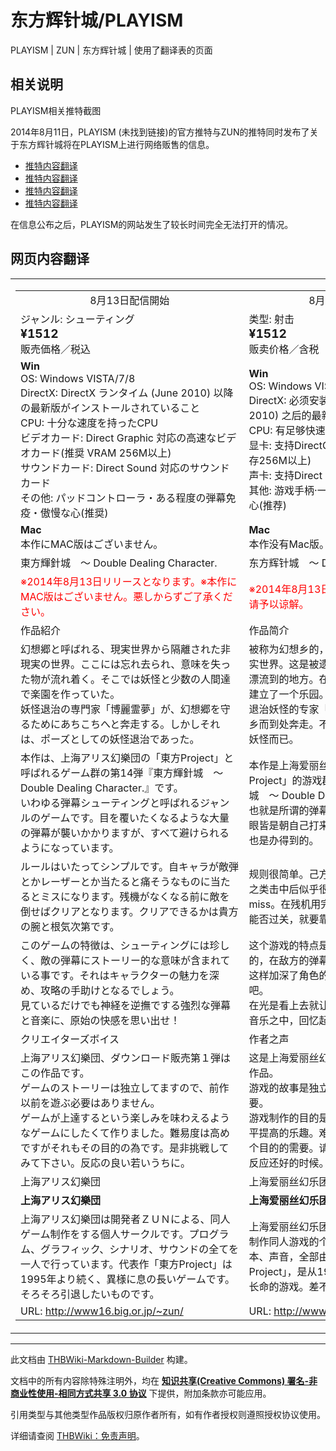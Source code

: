 # 东方辉针城/PLAYISM

<!-- source html: G:\repos\THBWiki-Markdown-Builder\THBWikiMarkdown\Temp\main\b\b1\ns0%3A%E4%B8%9C%E6%96%B9%E8%BE%89%E9%92%88%E5%9F%8E%2FPLAYISM.html -->

PLAYISM | ZUN | 东方辉针城 | 使用了翻译表的页面

## 相关说明
[](./文件-PLAYISM相关推特截图.png.md)  [](./文件-PLAYISM相关推特截图.png.md)PLAYISM相关推特截图
  
2014年8月11日，PLAYISM (未找到链接)的官方推特与ZUN的推特同时发布了关于东方辉针城将在PLAYISM上进行网络贩售的信息。
  

- [推特内容翻译](http://weibo.com/3358611244/BhMNRpVeA)
- [推特内容翻译](http://weibo.com/3358611244/BhMOsDTT9)
- [推特内容翻译](http://weibo.com/3358611244/BhMOZ9jSl)
- [推特内容翻译](http://weibo.com/3358611244/BhMPrcCr1)

  
在信息公布之后，PLAYISM的网站发生了较长时间完全无法打开的情况。
  


## 网页内容翻译

<table><tbody><tr align="left" valign="top"><td style="min-width:700px;">
<table class="wikitable tt-table tt-type-omake"><tbody><tr class="tt-content" id="网页内容翻译-1" data-pos="&#91;&quot;\u7f51\u9875\u5185\u5bb9\u7ffb\u8bd1&quot;,1&#93;"><td class="tt-ja" lang="ja"><div class="poem"><center>8月13日配信開始</center></div></td><td class="tt-zh" lang="zh"><div class="poem"><center>8月13日开始发布</center></div></td></tr><tr class="tt-content" id="网页内容翻译-2" data-pos="&#91;&quot;\u7f51\u9875\u5185\u5bb9\u7ffb\u8bd1&quot;,2&#93;"><td class="tt-ja" lang="ja"><div class="poem">ジャンル: シューティング<br><big><b>¥1512</b></big><br>販売価格／税込</div></td><td class="tt-zh" lang="zh"><div class="poem">类型: 射击<br><big><b>¥1512</b></big><br>贩卖价格／含税</div></td></tr><tr class="tt-content" id="网页内容翻译-3" data-pos="&#91;&quot;\u7f51\u9875\u5185\u5bb9\u7ffb\u8bd1&quot;,3&#93;"><td class="tt-ja" lang="ja"><div class="poem"><b>Win</b><br>OS: Windows VISTA/7/8<br>DirectX: DirectX ランタイム (June 2010) 以降の最新版がインストールされていること<br>CPU: 十分な速度を持ったCPU <br>ビデオカード: Direct Graphic 対応の高速なビデオカード(推奨 VRAM 256M以上) <br>サウンドカード: Direct Sound 対応のサウンドカード <br>その他: パッドコントローラ・ある程度の弾幕免疫・傲慢な心(推奨)</div></td><td class="tt-zh" lang="zh"><div class="poem"><b>Win</b><br>OS: Windows VISTA/7/8<br>DirectX: 必须安装 DirectX Runtime (June 2010) 之后的最新版本<br>CPU: 有足够快速度的CPU <br>显卡: 支持DirectGraphic的高速显卡(推荐显存256M以上) <br>声卡: 支持Direct Sound的声卡 <br>其他: 游戏手柄·一定程度的弹幕免疫·傲慢的心(推荐)</div></td></tr><tr class="tt-content" id="网页内容翻译-4" data-pos="&#91;&quot;\u7f51\u9875\u5185\u5bb9\u7ffb\u8bd1&quot;,4&#93;"><td class="tt-ja" lang="ja"><div class="poem"><b>Mac</b><br>本作にMAC版はございません。</div></td><td class="tt-zh" lang="zh"><div class="poem"><b>Mac</b><br>本作没有Mac版。</div></td></tr><tr class="tt-content-header" id="网页内容翻译-5" data-pos="&#91;&quot;\u7f51\u9875\u5185\u5bb9\u7ffb\u8bd1&quot;,5&#93;"><td class="tt-jah" lang="ja"><div class="poem">東方輝針城　～ Double Dealing Character.</div></td><td class="tt-zhh" lang="zh"><div class="poem">东方辉针城　～ Double Dealing Character.</div></td></tr><tr class="tt-content" id="网页内容翻译-6" data-pos="&#91;&quot;\u7f51\u9875\u5185\u5bb9\u7ffb\u8bd1&quot;,6&#93;"><td class="tt-ja" lang="ja"><div class="poem"><span style="color:red;">※2014年8月13日リリースとなります。※本作にMAC版はございません。悪しからずご了承ください。</span></div></td><td class="tt-zh" lang="zh"><div class="poem"><span style="color:red;">※2014年8月13日发行。※本作没有Mac版，请予以谅解。</span></div></td></tr><tr class="tt-content" id="网页内容翻译-7" data-pos="&#91;&quot;\u7f51\u9875\u5185\u5bb9\u7ffb\u8bd1&quot;,7&#93;"><td class="tt-ja" lang="ja"><div class="poem">作品紹介</div></td><td class="tt-zh" lang="zh"><div class="poem">作品简介</div></td></tr><tr class="tt-content" id="网页内容翻译-8" data-pos="&#91;&quot;\u7f51\u9875\u5185\u5bb9\u7ffb\u8bd1&quot;,8&#93;"><td class="tt-ja" lang="ja"><div class="poem">幻想郷と呼ばれる、現実世界から隔離された非現実の世界。ここには忘れ去られ、意味を失った物が流れ着く。そこでは妖怪と少数の人間達で楽園を作っていた。<br>妖怪退治の専門家「博麗霊夢」が、幻想郷を守るためにあちこちへと奔走する。しかしそれは、ポーズとしての妖怪退治であった。</div></td><td class="tt-zh" lang="zh"><div class="poem">被称为幻想乡的，与现实世界隔离着的非现实世界。这是被遗忘的、失去意义的东西所漂流到的地方。在这里，妖怪和少数的人类建立了一个乐园。<br>退治妖怪的专家「博丽灵梦」，为了守护幻想乡而到处奔走。不过这只是做做样子的退治妖怪而已。</div></td></tr><tr class="tt-content" id="网页内容翻译-9" data-pos="&#91;&quot;\u7f51\u9875\u5185\u5bb9\u7ffb\u8bd1&quot;,9&#93;"><td class="tt-ja" lang="ja"><div class="poem">本作は、上海アリス幻樂団の「東方Project」と呼ばれるゲーム群の第14弾『東方輝針城　～ Double Dealing Character.』です。<br>いわゆる弾幕シューティングと呼ばれるジャンルのゲームです。目を覆いたくなるような大量の弾幕が襲いかかりますが、すべて避けられるようになっています。</div></td><td class="tt-zh" lang="zh"><div class="poem">本作是上海爱丽丝幻乐团的被称为「东方Project」的游戏群中的第14作，『东方辉针城　～ Double Dealing Character.』。<br>也就是所谓的弹幕射击类型的游戏。虽然放眼皆是朝自己打来的大量弹幕，要全部避开也是办得到的。</div></td></tr><tr class="tt-content" id="网页内容翻译-10" data-pos="&#91;&quot;\u7f51\u9875\u5185\u5bb9\u7ffb\u8bd1&quot;,10&#93;"><td class="tt-ja" lang="ja"><div class="poem">ルールはいたってシンプルです。自キャラが敵弾とかレーザーとか当たると痛そうなものに当たるとミスになります。残機がなくなる前に敵を倒せばクリアとなります。クリアできるかは貴方の腕と根気次第です。</div></td><td class="tt-zh" lang="zh"><div class="poem">规则很简单。己方角色如果被敌弹或者激光之类击中后似乎很疼的东西击中的话，就会miss。在残机用完之前打倒敌人就算过关。能否过关，就要靠您的能力和耐心了。</div></td></tr><tr class="tt-content" id="网页内容翻译-11" data-pos="&#91;&quot;\u7f51\u9875\u5185\u5bb9\u7ffb\u8bd1&quot;,11&#93;"><td class="tt-ja" lang="ja"><div class="poem">このゲームの特徴は、シューティングには珍しく、敵の弾幕にストーリー的な意味が含まれている事です。それはキャラクターの魅力を深め、攻略の手助けとなるでしょう。<br>見ているだけでも神経を逆撫でする強烈な弾幕と音楽に、原始の快感を思い出せ！</div></td><td class="tt-zh" lang="zh"><div class="poem">这个游戏的特点是，在射击游戏中很少见的，在敌方的弹幕中包含有故事性的意义。这样加深了角色的魅力，也有助于攻略游戏吧。<br>在光是看上去就让人神经紧绷的激烈弹幕和音乐之中，回忆起原始的快感吧！</div></td></tr><tr class="tt-content-header" id="网页内容翻译-12" data-pos="&#91;&quot;\u7f51\u9875\u5185\u5bb9\u7ffb\u8bd1&quot;,12&#93;"><td class="tt-jah" lang="ja"><div class="poem">クリエイターズボイス</div></td><td class="tt-zhh" lang="zh"><div class="poem">作者之声</div></td></tr><tr class="tt-content" id="网页内容翻译-13" data-pos="&#91;&quot;\u7f51\u9875\u5185\u5bb9\u7ffb\u8bd1&quot;,13&#93;"><td class="tt-ja" lang="ja"><div class="poem">上海アリス幻樂団、ダウンロード販売第１弾はこの作品です。<br>ゲームのストーリーは独立してますので、前作以前を遊ぶ必要はありません。<br>ゲームが上達するという楽しみを味わえるようなゲームにしたくて作りました。難易度は高めですがそれもその目的の為です。是非挑戦してみて下さい。反応の良い若いうちに。</div></td><td class="tt-zh" lang="zh"><div class="poem">这是上海爱丽丝幻乐团下载式贩卖的第一部作品。<br>游戏的故事是独立的，所以没有玩前作的必要。<br>游戏制作的目的是想要让玩家体会到游戏水平提高的乐趣。难度有点高，但也是为了这个目的的需要。请务必挑战一下。趁着年轻反应还好的时候。</div></td></tr><tr class="tt-content-header" id="网页内容翻译-14" data-pos="&#91;&quot;\u7f51\u9875\u5185\u5bb9\u7ffb\u8bd1&quot;,14&#93;"><td class="tt-jah" lang="ja"><div class="poem">上海アリス幻樂団</div></td><td class="tt-zhh" lang="zh"><div class="poem">上海爱丽丝幻乐团</div></td></tr><tr class="tt-content" id="网页内容翻译-15" data-pos="&#91;&quot;\u7f51\u9875\u5185\u5bb9\u7ffb\u8bd1&quot;,15&#93;"><td class="tt-ja" lang="ja"><div class="poem"><b>上海アリス幻樂団</b></div></td><td class="tt-zh" lang="zh"><div class="poem"><b>上海爱丽丝幻乐团</b></div></td></tr><tr class="tt-content" id="网页内容翻译-16" data-pos="&#91;&quot;\u7f51\u9875\u5185\u5bb9\u7ffb\u8bd1&quot;,16&#93;"><td class="tt-ja" lang="ja"><div class="poem">上海アリス幻樂団は開発者ＺＵＮによる、同人ゲーム制作をする個人サークルです。プログラム、グラフィック、シナリオ、サウンドの全てを一人で行っています。代表作「東方Project」は1995年より続く、異様に息の長いゲームです。そろそろ引退したいものです。</div></td><td class="tt-zh" lang="zh"><div class="poem">上海爱丽丝幻乐团，由开发者ZUN创建，是制作同人游戏的个人社团。程序、图像、剧本、声音，全部由一人负责。代表作「东方Project」，是从1995年以来持续推出，异常长命的游戏。差不多是时候考虑引退了。</div></td></tr><tr class="tt-content" id="网页内容翻译-17" data-pos="&#91;&quot;\u7f51\u9875\u5185\u5bb9\u7ffb\u8bd1&quot;,17&#93;"><td class="tt-ja" lang="ja"><div class="poem">URL: <a rel="nofollow" class="external free" href="http://www16.big.or.jp/~zun/">http://www16.big.or.jp/~zun/</a></div></td><td class="tt-zh" lang="zh"><div class="poem">URL: <a rel="nofollow" class="external free" href="http://www16.big.or.jp/~zun/">http://www16.big.or.jp/~zun/</a></div></td></tr></tbody></table>
</td><td width="200px"><div class="thumb tleft"><div class="thumbinner" style="width:202px;"><a href="./文件-PLAYISM辉针城页面截图.jpg.md" class="image"><img alt="" src="https://upload.thwiki.cc/thumb/f/f6/PLAYISM%E8%BE%89%E9%92%88%E5%9F%8E%E9%A1%B5%E9%9D%A2%E6%88%AA%E5%9B%BE.jpg/200px-PLAYISM%E8%BE%89%E9%92%88%E5%9F%8E%E9%A1%B5%E9%9D%A2%E6%88%AA%E5%9B%BE.jpg" decoding="async" loading="lazy" width="200" height="426" class="thumbimage" srcset="https://upload.thwiki.cc/thumb/f/f6/PLAYISM%E8%BE%89%E9%92%88%E5%9F%8E%E9%A1%B5%E9%9D%A2%E6%88%AA%E5%9B%BE.jpg/300px-PLAYISM%E8%BE%89%E9%92%88%E5%9F%8E%E9%A1%B5%E9%9D%A2%E6%88%AA%E5%9B%BE.jpg 1.5x, https://upload.thwiki.cc/thumb/f/f6/PLAYISM%E8%BE%89%E9%92%88%E5%9F%8E%E9%A1%B5%E9%9D%A2%E6%88%AA%E5%9B%BE.jpg/400px-PLAYISM%E8%BE%89%E9%92%88%E5%9F%8E%E9%A1%B5%E9%9D%A2%E6%88%AA%E5%9B%BE.jpg 2x" data-file-width="1029" data-file-height="2191"></a>  <div class="thumbcaption"><div class="magnify"><a href="./文件-PLAYISM辉针城页面截图.jpg.md" class="internal" title="放大"></a></div>PLAYISM辉针城页面截图</div></div></div></td></tr></tbody></table>


  
  

  





---

此文档由 [THBWiki-Markdown-Builder](https://github.com/Delsin-Yu/THBWiki-Markdown-Builder) 构建。

文档中的所有内容除特殊注明外，均在 [**知识共享(Creative Commons) 署名-非商业性使用-相同方式共享 3.0 协议**](https://creativecommons.org/licenses/by-sa/3.0/deed.zh-hans) 下提供，附加条款亦可能应用。

引用类型与其他类型作品版权归原作者所有，如有作者授权则遵照授权协议使用。

详细请查阅 [THBWiki：免责声明](https://thbwiki.cc/THBWiki:%E5%85%8D%E8%B4%A3%E5%A3%B0%E6%98%8E)。

